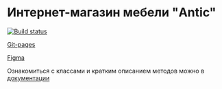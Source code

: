 # Интернет-магазин мебели "Antic"
[![Build status](https://ci.appveyor.com/api/projects/status/e2uhdwj83vvbdsuf?svg=true)](https://ci.appveyor.com/project/biryukova-nadezhda/antic)

[Git-pages](https://biryukova-nadezhda.github.io/Antic/)

[Figma](https://www.figma.com/file/K3qeLCTsiHWwZ9FY4x24fj/Antic-%E2%80%A2-Decoration-Landing-Page-(Community))

Ознакомиться с классами и кратким описанием методов можно в [документации](./src/md/)
